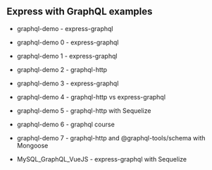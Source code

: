 ## Express with GraphQL examples

- graphql-demo - express-graphql
- graphql-demo 0 - express-graphql
- graphql-demo 1 - express-graphql
- graphql-demo 2 - graphql-http
- graphql-demo 3 - express-graphql
- graphql-demo 4 - graphql-http vs express-graphql
- graphql-demo 5 - graphql-http with Sequelize
- graphql-demo 6 - graphql course
- graphql-demo 7 - graphql-http and @graphql-tools/schema with Mongoose

- MySQL_GraphQL_VueJS - express-graphql with Sequelize
